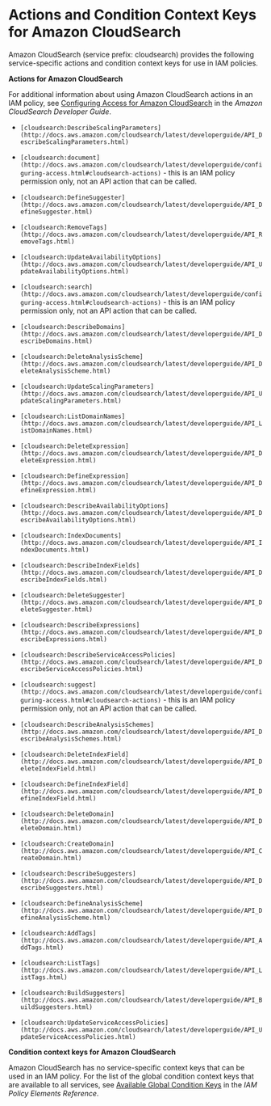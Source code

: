 # Actions and Condition Context Keys for Amazon CloudSearch<a name="list_cloudsearch"></a>

Amazon CloudSearch \(service prefix: cloudsearch\) provides the following service\-specific actions and condition context keys for use in IAM policies\.

**Actions for Amazon CloudSearch**

For additional information about using Amazon CloudSearch actions in an IAM policy, see [Configuring Access for Amazon CloudSearch](http://docs.aws.amazon.com/cloudsearch/latest/developerguide/configuring-access.html) in the *Amazon CloudSearch Developer Guide*\.

+ `[cloudsearch:DescribeScalingParameters](http://docs.aws.amazon.com/cloudsearch/latest/developerguide/API_DescribeScalingParameters.html)`

+ `[cloudsearch:document](http://docs.aws.amazon.com/cloudsearch/latest/developerguide/configuring-access.html#cloudsearch-actions)` \- this is an IAM policy permission only, not an API action that can be called\.

+ `[cloudsearch:DefineSuggester](http://docs.aws.amazon.com/cloudsearch/latest/developerguide/API_DefineSuggester.html)`

+ `[cloudsearch:RemoveTags](http://docs.aws.amazon.com/cloudsearch/latest/developerguide/API_RemoveTags.html)`

+ `[cloudsearch:UpdateAvailabilityOptions](http://docs.aws.amazon.com/cloudsearch/latest/developerguide/API_UpdateAvailabilityOptions.html)`

+ `[cloudsearch:search](http://docs.aws.amazon.com/cloudsearch/latest/developerguide/configuring-access.html#cloudsearch-actions)` \- this is an IAM policy permission only, not an API action that can be called\.

+ `[cloudsearch:DescribeDomains](http://docs.aws.amazon.com/cloudsearch/latest/developerguide/API_DescribeDomains.html)`

+ `[cloudsearch:DeleteAnalysisScheme](http://docs.aws.amazon.com/cloudsearch/latest/developerguide/API_DeleteAnalysisScheme.html)`

+ `[cloudsearch:UpdateScalingParameters](http://docs.aws.amazon.com/cloudsearch/latest/developerguide/API_UpdateScalingParameters.html)`

+ `[cloudsearch:ListDomainNames](http://docs.aws.amazon.com/cloudsearch/latest/developerguide/API_ListDomainNames.html)`

+ `[cloudsearch:DeleteExpression](http://docs.aws.amazon.com/cloudsearch/latest/developerguide/API_DeleteExpression.html)`

+ `[cloudsearch:DefineExpression](http://docs.aws.amazon.com/cloudsearch/latest/developerguide/API_DefineExpression.html)`

+ `[cloudsearch:DescribeAvailabilityOptions](http://docs.aws.amazon.com/cloudsearch/latest/developerguide/API_DescribeAvailabilityOptions.html)`

+ `[cloudsearch:IndexDocuments](http://docs.aws.amazon.com/cloudsearch/latest/developerguide/API_IndexDocuments.html)`

+ `[cloudsearch:DescribeIndexFields](http://docs.aws.amazon.com/cloudsearch/latest/developerguide/API_DescribeIndexFields.html)`

+ `[cloudsearch:DeleteSuggester](http://docs.aws.amazon.com/cloudsearch/latest/developerguide/API_DeleteSuggester.html)`

+ `[cloudsearch:DescribeExpressions](http://docs.aws.amazon.com/cloudsearch/latest/developerguide/API_DescribeExpressions.html)`

+ `[cloudsearch:DescribeServiceAccessPolicies](http://docs.aws.amazon.com/cloudsearch/latest/developerguide/API_DescribeServiceAccessPolicies.html)`

+ `[cloudsearch:suggest](http://docs.aws.amazon.com/cloudsearch/latest/developerguide/configuring-access.html#cloudsearch-actions)` \- this is an IAM policy permission only, not an API action that can be called\.

+ `[cloudsearch:DescribeAnalysisSchemes](http://docs.aws.amazon.com/cloudsearch/latest/developerguide/API_DescribeAnalysisSchemes.html)`

+ `[cloudsearch:DeleteIndexField](http://docs.aws.amazon.com/cloudsearch/latest/developerguide/API_DeleteIndexField.html)`

+ `[cloudsearch:DefineIndexField](http://docs.aws.amazon.com/cloudsearch/latest/developerguide/API_DefineIndexField.html)`

+ `[cloudsearch:DeleteDomain](http://docs.aws.amazon.com/cloudsearch/latest/developerguide/API_DeleteDomain.html)`

+ `[cloudsearch:CreateDomain](http://docs.aws.amazon.com/cloudsearch/latest/developerguide/API_CreateDomain.html)`

+ `[cloudsearch:DescribeSuggesters](http://docs.aws.amazon.com/cloudsearch/latest/developerguide/API_DescribeSuggesters.html)`

+ `[cloudsearch:DefineAnalysisScheme](http://docs.aws.amazon.com/cloudsearch/latest/developerguide/API_DefineAnalysisScheme.html)`

+ `[cloudsearch:AddTags](http://docs.aws.amazon.com/cloudsearch/latest/developerguide/API_AddTags.html)`

+ `[cloudsearch:ListTags](http://docs.aws.amazon.com/cloudsearch/latest/developerguide/API_ListTags.html)`

+ `[cloudsearch:BuildSuggesters](http://docs.aws.amazon.com/cloudsearch/latest/developerguide/API_BuildSuggesters.html)`

+ `[cloudsearch:UpdateServiceAccessPolicies](http://docs.aws.amazon.com/cloudsearch/latest/developerguide/API_UpdateServiceAccessPolicies.html)`

**Condition context keys for Amazon CloudSearch**

Amazon CloudSearch has no service\-specific context keys that can be used in an IAM policy\. For the list of the global condition context keys that are available to all services, see [Available Global Condition Keys](reference_policies_condition-keys.md#AvailableKeys) in the *IAM Policy Elements Reference*\.